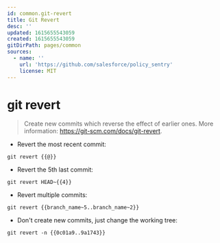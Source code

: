 ```yaml
---
id: common.git-revert
title: Git Revert
desc: ''
updated: 1615655543059
created: 1615655543059
gitDirPath: pages/common
sources:
  - name: ''
    url: 'https://github.com/salesforce/policy_sentry'
    license: MIT
---
```

# git revert

> Create new commits which reverse the effect of earlier ones.
> More information: <https://git-scm.com/docs/git-revert>.

- Revert the most recent commit:

`git revert {{@}}`

- Revert the 5th last commit:

`git revert HEAD~{{4}}`

- Revert multiple commits:

`git revert {{branch_name~5..branch_name~2}}`

- Don't create new commits, just change the working tree:

`git revert -n {{0c01a9..9a1743}}`


